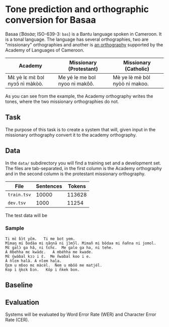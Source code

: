 
# Tone prediction and orthographic conversion for Basaa

Basaa (*Ɓàsàa*; ISO-639-3: `bas`) is a Bantu language spoken in Cameroon. It is a tonal language. The language has several orthographies, two are "missionary" orthographies and another is [an orthography](https://en.wikipedia.org/wiki/General_Alphabet_of_Cameroon_Languages) supported by the Academy of Languages of Cameroon.

| Academy | Missionary (Protestant) | Missionary (Catholic) |
|---------|-------------------------|-----------------------|
| Mɛ̀ yè lɛ mɛ̀ ɓɔl nyɔɔ̄ nı̀ màkòò. | Me yé le me bol nyoo ni makôô. | Mè ye lè mè bòl nyòò ni makoo. |

As you can see from the example, the Academy orthography writes the tones, where the two missionary orthographies do not. 

## Task

The purpose of this task is to create a system that will, given input in the missionary orthography convert it to the academy orthography. 

## Data

In the `data/` subdirectory you will find a training set and a development set. The files are tab-separated, in the first column is the Academy orthography and in the second column is the protestant missionary orthography.

| File | Sentences | Tokens |
|------|-----------|--------|
| `train.tsv` | 10000 | 113628 |
| `dev.tsv`   | 1000 |11254 |

The test data will be 

### Sample

```
Ti mɛ̀ ɓɔ̀t yɛ̂m.	Ti me bot yem.
Mı̀maŋ mi ɓodàa mi ŋâŋnā ni jɔ̀mɔ̂l.	Mimañ mi bôdaa mi ñañna ni jomol.
Mɛ̀ galɔ̀ ga hâ, ni tɛhɛ.	Me galo ga ha, ni tehe.
À m̂ɓehha mɛ kwādɛ.	A mbéhha me kwade.
Mɛ̀ ŋ́wàbal kɔɔ i ɛ̄.	Me ñwabal koo i e.
À ǹlɛm halà.	A nlem hala.
Ŋɛm u mɓoo mɛ màcèl.	Ñem u mbôô me matjél.
Kop ı̀ ŋ̀kɛk ɓɔn.	Kôp i ñkek bon.
```

## Baseline

## Evaluation

Systems will be evaluated by Word Error Rate (WER) and Character Error Rate (CER). 
